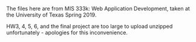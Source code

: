 The files here are from MIS 333k: Web Application Development, taken at the University of Texas Spring 2019. 

HW3, 4, 5, 6, and the final project are too large to upload unzipped unfortunately - apologies for this inconvenience. 
